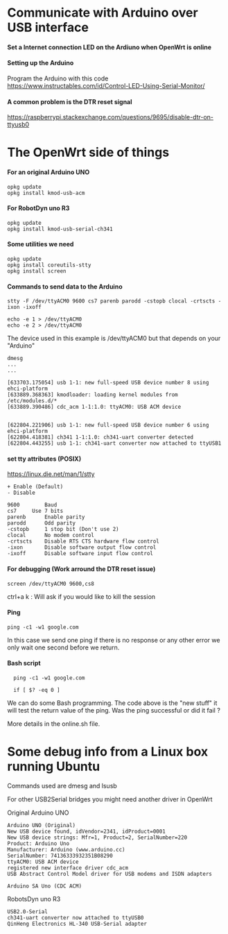 
# Communicate with Arduino over USB interface
#### Set a Internet connection LED on the Ardiuno when OpenWrt is online

#### Setting up the Arduino
Program the Arduino with this code https://www.instructables.com/id/Control-LED-Using-Serial-Monitor/

#### A common problem is the DTR reset signal
https://raspberrypi.stackexchange.com/questions/9695/disable-dtr-on-ttyusb0


# The OpenWrt side of things

#### For an original Arduino UNO
```
opkg update
opkg install kmod-usb-acm
```

#### For RobotDyn uno R3
```
opkg update
opkg install kmod-usb-serial-ch341
```


#### Some utilities we need
```
opkg update
opkg install coreutils-stty
opkg install screen
```

#### Commands to send data to the Arduino
```
stty -F /dev/ttyACM0 9600 cs7 parenb parodd -cstopb clocal -crtscts -ixon -ixoff

echo -e 1 > /dev/ttyACM0
echo -e 2 > /dev/ttyACM0
```


The device used in this example is /dev/ttyACM0 but that depends on your "Arduino"
```
dmesg
...
...

[633703.175054] usb 1-1: new full-speed USB device number 8 using ehci-platform
[633889.368363] kmodloader: loading kernel modules from /etc/modules.d/*
[633889.390486] cdc_acm 1-1:1.0: ttyACM0: USB ACM device


[622804.221906] usb 1-1: new full-speed USB device number 6 using ehci-platform
[622804.418381] ch341 1-1:1.0: ch341-uart converter detected
[622804.443255] usb 1-1: ch341-uart converter now attached to ttyUSB1
```


#### set tty attributes (POSIX)
https://linux.die.net/man/1/stty
```
+ Enable (Default)
- Disable

9600		Baud
cs7		Use 7 bits
parenb		Enable parity
parodd		Odd parity
-cstopb		1 stop bit (Don't use 2)
clocal		No modem control
-crtscts	Disable RTS CTS hardware flow control
-ixon		Disable software output flow control
-ixoff		Disable software input flow control
```


#### For debugging (Work arround the DTR reset issue)
```
screen /dev/ttyACM0 9600,cs8
```
ctrl+a k  : Will ask if you would like to kill the session


#### Ping
```
ping -c1 -w1 google.com

```
In this case we send one ping if there is no response or any other error we only wait one second before we return.

#### Bash script
```
  ping -c1 -w1 google.com

  if [ $? -eq 0 ]

```
We can do some Bash programming. The code above is the "new stuff" it will test the return value of the ping. Was the ping successful or did it fail ?

More details in the online.sh file.



# Some debug info from a Linux box running Ubuntu
Commands used are dmesg and lsusb

For other USB2Serial bridges you might need another driver in OpenWrt

Original Arduino UNO
```
Arduino UNO (Original)
New USB device found, idVendor=2341, idProduct=0001
New USB device strings: Mfr=1, Product=2, SerialNumber=220
Product: Arduino Uno
Manufacturer: Arduino (www.arduino.cc)
SerialNumber: 74136333932351B08290
ttyACM0: USB ACM device
registered new interface driver cdc_acm
USB Abstract Control Model driver for USB modems and ISDN adapters

Arduino SA Uno (CDC ACM)
```

RobotsDyn uno R3
```
USB2.0-Serial
ch341-uart converter now attached to ttyUSB0
QinHeng Electronics HL-340 USB-Serial adapter
```

